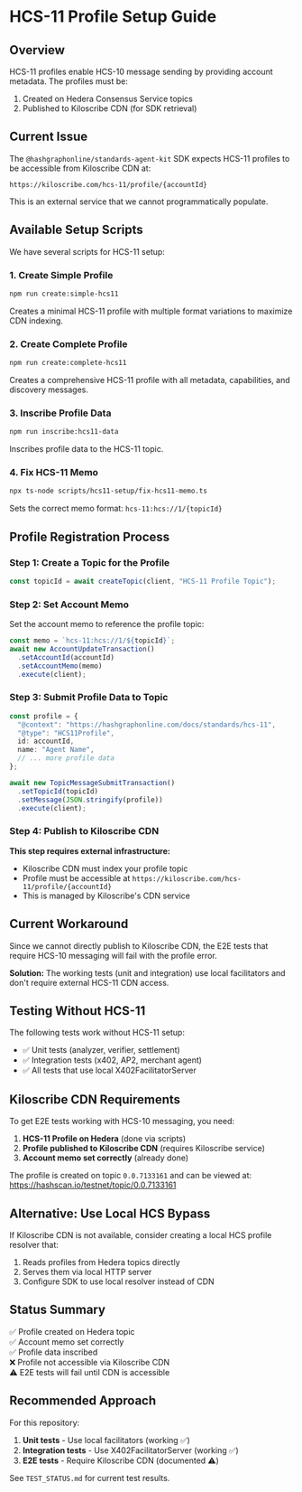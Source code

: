 # HCS-11 Profile Setup Guide

## Overview

HCS-11 profiles enable HCS-10 message sending by providing account metadata. The profiles must be:

1. Created on Hedera Consensus Service topics
2. Published to Kiloscribe CDN (for SDK retrieval)

## Current Issue

The `@hashgraphonline/standards-agent-kit` SDK expects HCS-11 profiles to be accessible from Kiloscribe CDN at:

```
https://kiloscribe.com/hcs-11/profile/{accountId}
```

This is an external service that we cannot programmatically populate.

## Available Setup Scripts

We have several scripts for HCS-11 setup:

### 1. Create Simple Profile

```bash
npm run create:simple-hcs11
```

Creates a minimal HCS-11 profile with multiple format variations to maximize CDN indexing.

### 2. Create Complete Profile

```bash
npm run create:complete-hcs11
```

Creates a comprehensive HCS-11 profile with all metadata, capabilities, and discovery messages.

### 3. Inscribe Profile Data

```bash
npm run inscribe:hcs11-data
```

Inscribes profile data to the HCS-11 topic.

### 4. Fix HCS-11 Memo

```bash
npx ts-node scripts/hcs11-setup/fix-hcs11-memo.ts
```

Sets the correct memo format: `hcs-11:hcs://1/{topicId}`

## Profile Registration Process

### Step 1: Create a Topic for the Profile

```typescript
const topicId = await createTopic(client, "HCS-11 Profile Topic");
```

### Step 2: Set Account Memo

Set the account memo to reference the profile topic:

```typescript
const memo = `hcs-11:hcs://1/${topicId}`;
await new AccountUpdateTransaction()
  .setAccountId(accountId)
  .setAccountMemo(memo)
  .execute(client);
```

### Step 3: Submit Profile Data to Topic

```typescript
const profile = {
  "@context": "https://hashgraphonline.com/docs/standards/hcs-11",
  "@type": "HCS11Profile",
  id: accountId,
  name: "Agent Name",
  // ... more profile data
};

await new TopicMessageSubmitTransaction()
  .setTopicId(topicId)
  .setMessage(JSON.stringify(profile))
  .execute(client);
```

### Step 4: Publish to Kiloscribe CDN

**This step requires external infrastructure:**

- Kiloscribe CDN must index your profile topic
- Profile must be accessible at `https://kiloscribe.com/hcs-11/profile/{accountId}`
- This is managed by Kiloscribe's CDN service

## Current Workaround

Since we cannot directly publish to Kiloscribe CDN, the E2E tests that require HCS-10 messaging will fail with the profile error.

**Solution:** The working tests (unit and integration) use local facilitators and don't require external HCS-11 CDN access.

## Testing Without HCS-11

The following tests work without HCS-11 setup:

- ✅ Unit tests (analyzer, verifier, settlement)
- ✅ Integration tests (x402, AP2, merchant agent)
- ✅ All tests that use local X402FacilitatorServer

## Kiloscribe CDN Requirements

To get E2E tests working with HCS-10 messaging, you need:

1. **HCS-11 Profile on Hedera** (done via scripts)
2. **Profile published to Kiloscribe CDN** (requires Kiloscribe service)
3. **Account memo set correctly** (already done)

The profile is created on topic `0.0.7133161` and can be viewed at:
https://hashscan.io/testnet/topic/0.0.7133161

## Alternative: Use Local HCS Bypass

If Kiloscribe CDN is not available, consider creating a local HCS profile resolver that:

1. Reads profiles from Hedera topics directly
2. Serves them via local HTTP server
3. Configure SDK to use local resolver instead of CDN

## Status Summary

✅ Profile created on Hedera topic  
✅ Account memo set correctly  
✅ Profile data inscribed  
❌ Profile not accessible via Kiloscribe CDN  
⚠️ E2E tests will fail until CDN is accessible

## Recommended Approach

For this repository:

1. **Unit tests** - Use local facilitators (working ✅)
2. **Integration tests** - Use X402FacilitatorServer (working ✅)
3. **E2E tests** - Require Kiloscribe CDN (documented ⚠️)

See `TEST_STATUS.md` for current test results.

